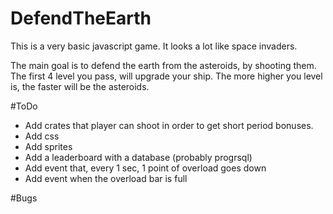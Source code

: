 # DefendTheEarth

This is a very basic javascript game.
It looks a lot like space invaders.

The main goal is to defend the earth from the asteroids, by shooting them.
The first 4 level you pass, will upgrade your ship.
The more higher you level is, the faster will be the asteroids.

#ToDo
 - Add crates that player can shoot in order to get short period bonuses.
 - Add css
 - Add sprites
 - Add a leaderboard with a database (probably progrsql)
 - Add event that, every 1 sec, 1 point of overload goes down
 - Add event when the overload bar is full 

#Bugs
	

